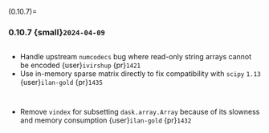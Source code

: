 (0.10.7)=
### 0.10.7 {small}`2024-04-09`

```{rubric} Bugfix
```

* Handle upstream `numcodecs` bug where read-only string arrays cannot be encoded {user}`ivirshup` {pr}`1421`
* Use in-memory sparse matrix directly to fix compatibility with `scipy` `1.13` {user}`ilan-gold` {pr}`1435`

```{rubric} Documentation
```

```{rubric} Performance
```

* Remove `vindex` for subsetting `dask.array.Array` because of its slowness and memory consumption {user}`ilan-gold` {pr}`1432`
